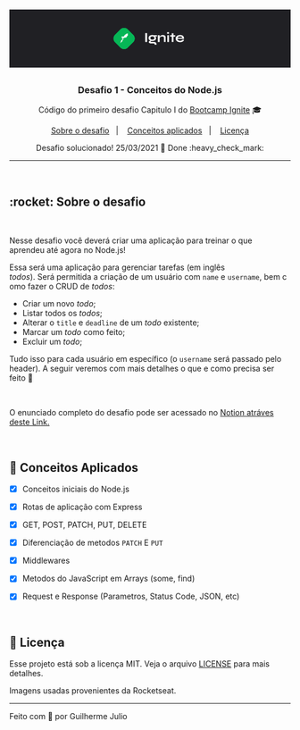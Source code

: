 <h1 align="center">
    <img alt="Ignite" src="../.github/Ignite_background.png" />
</h1>

<h3 align="center">
  Desafio 1 - Conceitos do Node.js
</h3>

<p align="center">Código do primeiro desafio Capitulo I do <a href="https://rocketseat.com.br/bootcamp">Bootcamp Ignite</a> 🎓</p>

<p align="center">
  <a href="#rocket-sobre-o-desafio">Sobre o desafio</a>&nbsp;&nbsp;&nbsp;|&nbsp;&nbsp;&nbsp;
  <a href="#space_invader-conceitps-aplicados">Conceitos aplicados</a>&nbsp;&nbsp;&nbsp;|&nbsp;&nbsp;&nbsp;
  <a href="#memo-licença">Licença</a>

  <p align="center">Desafio solucionado! 25/03/2021 🚀 Done :heavy_check_mark:</p>	
	
</p>

<hr>
<br/>

<h2>
  :rocket: Sobre o desafio
</h2>
<br>
<p>
Nesse desafio você deverá criar uma aplicação para treinar o que aprendeu até agora no Node.js!

Essa será uma aplicação para gerenciar tarefas (em inglês *todos*). Será permitida a criação de um usuário com `name` e `username`, bem como fazer o CRUD de *todos*:

- Criar um novo *todo*;
- Listar todos os *todos*;
- Alterar o `title` e `deadline` de um *todo* existente;
- Marcar um *todo* como feito;
- Excluir um *todo*;

Tudo isso para cada usuário em específico (o `username` será passado pelo header). A seguir veremos com mais detalhes o que e como precisa ser feito 🚀

<br>

O enunciado completo do desafio pode ser acessado no [Notion atráves deste Link.](https://www.notion.so/igniteguilhermejulio/Desafio-01-Conceitos-do-Node-js-59ccb235aecd43a6a06bf09a24e7ede)

</p>

<br>

## :space_invader: Conceitos Aplicados

- [X] Conceitos iniciais do Node.js
- [X] Rotas de aplicação com Express
- [X] GET, POST, PATCH, PUT, DELETE 
- [X] Diferenciação de metodos `PATCH` E `PUT`
- [X] Middlewares
- [X] Metodos do JavaScript em Arrays (some, find)
- [X] Request e Response (Parametros, Status Code, JSON, etc)

  
<br>

## :memo: Licença

Esse projeto está sob a licença MIT. Veja o arquivo [LICENSE](LICENSE) para mais detalhes.

Imagens usadas provenientes da Rocketseat.


---


Feito com 💜 por Guilherme Julio

